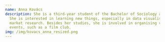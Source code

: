 ```yaml
---
name: Anna Kovács
description: She is a third-year student of the Bachelor of Sociology at ELTE.
  She is interested in learning new things, especially in data visualisation and
  market research. Besides her studies, she is involved in organising various
  events, such as a film club.
img: /img/kovacs_anna_resized.png
---
```

